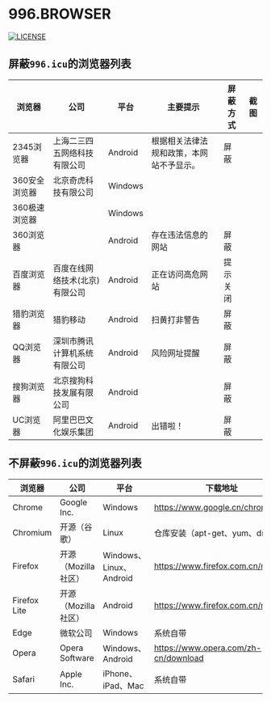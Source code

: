 # 996.BROWSER

[![LICENSE](https://img.shields.io/badge/%E8%AE%B8%E5%8F%AF%E8%AF%81-%E5%8F%8D996-red.svg)](https://github.com/996browser/996.BROWSER/blob/master/LICENSE)

## 屏蔽`996.icu`的浏览器列表

|浏览器|公司|平台|主要提示|屏蔽方式|截图|
|---|---|---|---|---|---|
|2345浏览器|上海二三四五网络科技有限公司|Android|根据相关法律法规和政策，本网站不予显示。|屏蔽||
|360安全浏览器|北京奇虎科技有限公司|Windows||||
|360极速浏览器||Windows||||
|360浏览器||Android|存在违法信息的网站|屏蔽||
|百度浏览器|百度在线网络技术(北京)有限公司|Android|正在访问高危网站|提示关闭||
|猎豹浏览器|猎豹移动|Android|扫黄打非警告|屏蔽||
|QQ浏览器|深圳市腾讯计算机系统有限公司|Android|风险网址提醒|屏蔽||
|搜狗浏览器|北京搜狗科技发展有限公司|Android||屏蔽||
|UC浏览器|阿里巴巴文化娱乐集团|Android|出错啦！|屏蔽||

## 不屏蔽`996.icu`的浏览器列表

|浏览器|公司|平台|下载地址|
|---|---|---|---|
|Chrome|Google Inc.|Windows|https://www.google.cn/chrome/|
|Chromium|开源（谷歌）|Linux|仓库安装（apt-get、yum、dnf 等）|
|Firefox|开源（Mozilla 社区）|Windows、Linux、Android|https://www.firefox.com.cn/mobile/|
|Firefox Lite|开源（Mozilla 社区）|Android|https://www.firefox.com.cn/mobile/|
|Edge|微软公司|Windows|系统自带|
|Opera|Opera Software|Windows、Android|https://www.opera.com/zh-cn/download|
|Safari|Apple Inc.|iPhone、iPad、Mac|系统自带|
